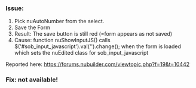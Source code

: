 ### Issue: 

1. Pick nuAutoNumber from the select.
2. Save the Form
3. Result: The save button is still red (=form appears as not saved)
4. Cause: function nuShowInputJS() calls $('#sob_input_javascript').val('').change(); when the form is loaded which sets the nuEdited class for sob_input_javascript

Reported here: https://forums.nubuilder.com/viewtopic.php?f=19&t=10442

### Fix: not available!
